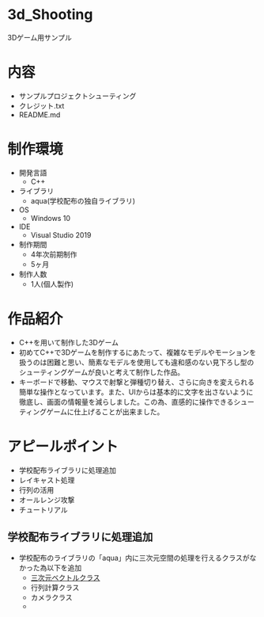 # 3d_Shooting
3Dゲーム用サンプル

# 内容
* サンプルプロジェクトシューティング
* クレジット.txt
* README.md

# 制作環境
* 開発言語
  * C++
* ライブラリ
  * aqua(学校配布の独自ライブラリ)
* OS
  * Windows 10
* IDE
  * Visual Studio 2019
* 制作期間
  * 4年次前期制作
  * 5ヶ月
* 制作人数
  * 1人(個人製作)
    
# 作品紹介
* C++を用いて制作した3Dゲーム
* 初めてC++で3Dゲームを制作するにあたって、複雑なモデルやモーションを扱うのは困難と思い、簡素なモデルを使用しても違和感のない見下ろし型のシューティングゲームが良いと考えて制作した作品。
* キーボードで移動、マウスで射撃と弾種切り替え、さらに向きを変えられる簡単な操作となっています。また、UIからは基本的に文字を出さないように徹底し、画面の情報量を減らしました。この為、直感的に操作できるシューティングゲームに仕上げることが出来ました。
  
# アピールポイント
 * 学校配布ライブラリに処理追加
 * レイキャスト処理
 * 行列の活用
 * オールレンジ攻撃
 * チュートリアル

## 学校配布ライブラリに処理追加
* 学校配布のライブラリの「aqua」内に三次元空間の処理を行えるクラスがなかった為以下を追加
  * [三次元ベクトルクラス](サンプルプロジェクトシューティング/aqua/src/mathematics/vector/vector3/vector3.cpp)
  * 行列計算クラス
  * カメラクラス
  * 
